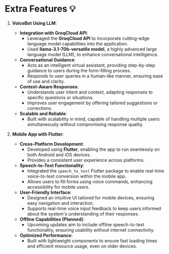 # Extra Features 💡  

1. **VoiceBot Using LLM**:  
   - **Integration with GroqCloud API**:  
     - Leveraged the **GroqCloud API** to incorporate cutting-edge language model capabilities into the application.  
     - Used **llama-3.1-70b-versatile model**, a highly advanced large language model (LLM), to enhance conversational intelligence.  
   - **Conversational Guidance**:  
     - Acts as an intelligent virtual assistant, providing step-by-step guidance to users during the form-filling process.  
     - Responds to user queries in a human-like manner, ensuring ease of use and clarity.  
   - **Context-Aware Responses**:  
     - Understands user intent and context, adapting responses to specific questions or situations.  
     - Improves user engagement by offering tailored suggestions or corrections.  
   - **Scalable and Reliable**:  
     - Built with scalability in mind, capable of handling multiple users simultaneously without compromising response quality.  

2. **Mobile App with Flutter**: 
   - **Cross-Platform Development**:  
     - Developed using **Flutter**, enabling the app to run seamlessly on both Android and iOS devices.  
     - Provides a consistent user experience across platforms.  
   - **Speech-to-Text Functionality**:  
     - Integrated the `speech_to_text` Flutter package to enable real-time voice-to-text conversion within the mobile app.  
     - Allows users to fill forms using voice commands, enhancing accessibility for mobile users.  
   - **User-Friendly Interface**:  
     - Designed an intuitive UI tailored for mobile devices, ensuring easy navigation and interaction.  
     - Supports real-time voice input feedback to keep users informed about the system's understanding of their responses.  
   - **Offline Capabilities (Planned)**:  
     - Upcoming updates aim to include offline speech-to-text functionality, ensuring usability without internet connectivity.  
   - **Optimized Performance**:  
     - Built with lightweight components to ensure fast loading times and efficient resource usage, even on older devices.  
